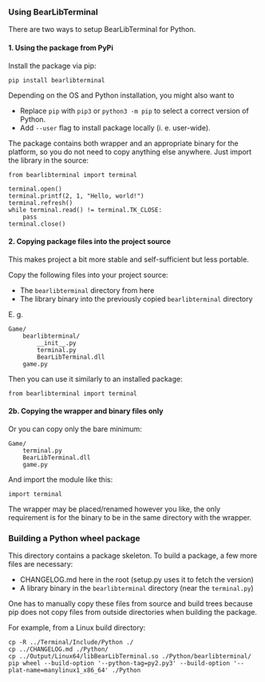 ### Using BearLibTerminal

There are two ways to setup BearLibTerminal for Python.

#### 1. Using the package from PyPi

Install the package via pip:

    pip install bearlibterminal

Depending on the OS and Python installation, you might also want to

- Replace `pip` with `pip3` or `python3 -m pip` to select a correct version of Python.
- Add `--user` flag to install package locally (i. e. user-wide).

The package contains both wrapper and an appropriate binary for the platform, so you do not need to copy anything else anywhere. Just import the library in the source:

    from bearlibterminal import terminal
    
    terminal.open()
    terminal.printf(2, 1, "Hello, world!")
    terminal.refresh()
    while terminal.read() != terminal.TK_CLOSE:
        pass
    terminal.close()

#### 2. Copying package files into the project source

This makes project a bit more stable and self-sufficient but less portable.

Copy the following files into your project source:
- The `bearlibterminal` directory from here
- The library binary into the previously copied `bearlibterminal` directory

E. g.

    Game/
        bearlibterminal/
            __init__.py
            terminal.py
            BearLibTerminal.dll
        game.py

Then you can use it similarly to an installed package:

    from bearlibterminal import terminal


#### 2b. Copying the wrapper and binary files only

Or you can copy only the bare minimum:

    Game/
        terminal.py
        BearLibTerminal.dll
        game.py

And import the module like this:

    import terminal

The wrapper may be placed/renamed however you like, the only requirement is for the binary to be in the same directory with the wrapper.


### Building a Python wheel package

This directory contains a package skeleton. To build a package, a few more files are necessary:

- CHANGELOG.md here in the root (setup.py uses it to fetch the version)
- A library binary in the `bearlibterminal` directory (near the `terminal.py`)

One has to manually copy these files from source and build trees because pip does not copy files from outside directories when building the package.

For example, from a Linux build directory:

    cp -R ../Terminal/Include/Python ./
    cp ../CHANGELOG.md ./Python/
    cp ../Output/Linux64/libBearLibTerminal.so ./Python/bearlibterminal/
    pip wheel --build-option '--python-tag=py2.py3' --build-option '--plat-name=manylinux1_x86_64' ./Python
